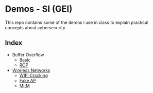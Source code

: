 # Demos - SI (GEI)

This repo contains some of the demos I use in class to explain practical concepts about cybersecurity

## Index

* Buffer Overflow
    * [Basic](./BOF/basic/README.md)
    * [ROP](./BOF/ROP/README.md)
* [Wireless Networks](./WirelessNetworks/README.md)
    * [WIFI Cracking](./WirelessNetworks/WIFICracking/README.md)
    * [Fake AP](./WirelessNetworks/FakeAP/README.md)
    * [MitM](./WirelessNetworks/MitM/README.md)
